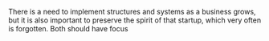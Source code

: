 There is a need to implement structures and systems as a business grows, but it is also important to preserve the spirit of that startup, which very often is forgotten. Both should have focus